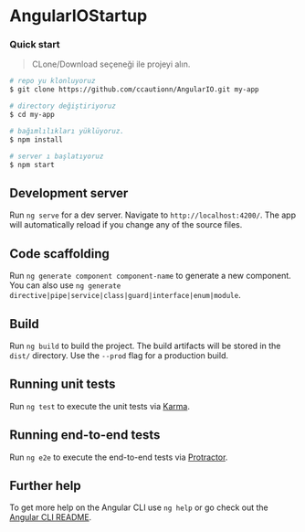 # AngularIOStartup


### Quick start

> CLone/Download seçeneği ile projeyi alın.

```bash
# repo yu klonluyoruz
$ git clone https://github.com/ccautionn/AngularIO.git my-app

# directory değiştiriyoruz
$ cd my-app

# bağımlılıkları yüklüyoruz.
$ npm install

# server ı başlatıyoruz
$ npm start
```

## Development server

Run `ng serve` for a dev server. Navigate to `http://localhost:4200/`. The app will automatically reload if you change any of the source files.

## Code scaffolding

Run `ng generate component component-name` to generate a new component. You can also use `ng generate directive|pipe|service|class|guard|interface|enum|module`.

## Build

Run `ng build` to build the project. The build artifacts will be stored in the `dist/` directory. Use the `--prod` flag for a production build.

## Running unit tests

Run `ng test` to execute the unit tests via [Karma](https://karma-runner.github.io).

## Running end-to-end tests

Run `ng e2e` to execute the end-to-end tests via [Protractor](http://www.protractortest.org/).

## Further help

To get more help on the Angular CLI use `ng help` or go check out the [Angular CLI README](https://github.com/angular/angular-cli/blob/master/README.md).
